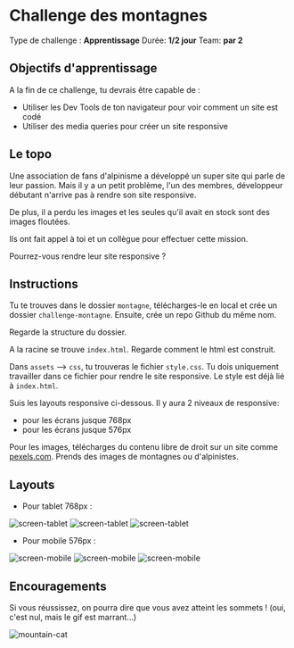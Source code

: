 # Challenge des montagnes

Type de challenge : **Apprentissage**
Durée: **1/2 jour**
Team: **par 2**

## Objectifs d'apprentissage

A la fin de ce challenge, tu devrais être capable de :

- Utiliser les Dev Tools de ton navigateur pour voir comment un site est codé
- Utiliser des media queries pour créer un site responsive

## Le topo

Une association de fans d'alpinisme a développé un super site qui parle de leur passion. Mais il y a un petit problème, l'un des membres, développeur débutant n'arrive pas à rendre son site responsive. 

De plus, il a perdu les images et les seules qu'il avait en stock sont des images floutées. 

Ils ont fait appel à toi et un collègue pour effectuer cette mission.  

Pourrez-vous rendre leur site responsive ? 


## Instructions

Tu te trouves dans le dossier `montagne`, télécharges-le en local et crée un dossier `challenge-montagne`. Ensuite, crée un repo Github du même nom. 

Regarde la structure du dossier.  

A la racine se trouve `index.html`. Regarde comment le html est construit. 

Dans `assets` --> `css`, tu trouveras le fichier `style.css`. Tu dois uniquement travailler dans ce fichier pour rendre le site responsive. Le style est déjà lié à `index.html`. 

Suis les layouts responsive ci-dessous. 
Il y aura 2 niveaux de responsive:
- pour les écrans jusque 768px
- pour les écrans jusque 576px

Pour les images, télécharges du contenu libre de droit sur un site comme [pexels.com](https://www.pexels.com). Prends des images de montagnes ou d'alpinistes. 

## Layouts

* Pour tablet 768px :

![screen-tablet](images/screen_tab_01.png)
![screen-tablet](images/screen_tab_02.png)
![screen-tablet](images/screen_tab_03.png)

* Pour mobile 576px : 

![screen-mobile](images/screen_mob_01.png)
![screen-mobile](images/screen_mob_02.png)
![screen-mobile](images/screen_mob_03.png)

## Encouragements 

Si vous réussissez, on pourra dire que vous avez atteint les sommets ! (oui, c'est nul, mais le gif est marrant...)

![mountain-cat](images/cat_mountain.gif)
